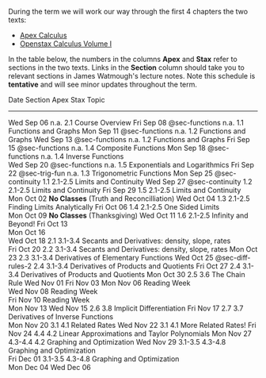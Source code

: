 
During the term we will work our way through the first 4 chapters the two texts:

- [Apex Calculus](https://opentext.uleth.ca/apex-calculus/apex-calculus.html)
- [Openstax Calculus Volume I](https://openstax.org/details/books/calculus-volume-1)

In the table below, 
the numbers in the columns **Apex** and **Stax** refer to sections in the two texts.
Links in the **Section** column should take you to relevant sections in James Watmough's lecture notes.
Note this schedule is **tentative** and will see minor updates throughout the term.


Date       Section               Apex    Stax      Topic
---------- --------              -----   -----     ------------
Wed Sep 06                       n.a.    2.1       Course Overview
Fri Sep 08 @sec-functions        n.a.    1.1       Functions and Graphs
Mon Sep 11 @sec-functions        n.a.    1.2       Functions and Graphs
Wed Sep 13 @sec-functions        n.a.    1.2       Functions and Graphs
Fri Sep 15 @sec-functions        n.a.    1.4       Composite Functions
Mon Sep 18 @sec-functions        n.a.    1.4       Inverse Functions   
Wed Sep 20 @sec-functions        n.a.    1.5       Exponentials and Logarithmics
Fri Sep 22 @sec-trig-fun         n.a.    1.3       Trigonometric Functions
Mon Sep 25 @sec-continuity       1.1     2.1-2.5   Limits and Continuity
Wed Sep 27 @sec-continuity       1.2     2.1-2.5   Limits and Continuity
Fri Sep 29                       1.5     2.1-2.5   Limits and Continuity     
Mon Oct 02                                         **No Classes** (Truth and Reconcilliation)
Wed Oct 04                       1.3     2.1-2.5   Finding Limits Analytically
Fri Oct 06                       1.4     2.1-2.5   One Sided Limits          
Mon Oct 09                                         **No Classes** (Thanksgiving)
Wed Oct 11                       1.6     2.1-2.5   Infinity and Beyond! 
Fri Oct 13                      
Mon Oct 16                      
Wed Oct 18                       2.1     3.1-3.4   Secants and Derivatives: density, slope, rates                  
Fri Oct 20                       2.2     3.1-3.4   Secants and Derivatives: density, slope, rates
Mon Oct 23                       2.3     3.1-3.4   Derivatives of Elementary Functions
Wed Oct 25 @sec-diff-rules-2     2.4     3.1-3.4   Derivatives of Products and Quotients
Fri Oct 27                       2.4     3.1-3.4   Derivatives of Products and Quotients
Mon Oct 30                       2.5     3.6       The Chain Rule 
Wed Nov 01
Fri Nov 03
Mon Nov 06 Reading Week            
Wed Nov 08 Reading Week            
Fri Nov 10 Reading Week            
Mon Nov 13
Wed Nov 15                       2.6     3.8       Implicit Differentiation
Fri Nov 17                       2.7     3.7       Derivatives of Inverse Functions       
Mon Nov 20                       3.1     4.1       Related Rates 
Wed Nov 22                       3.1     4.1       More Related Rates!
Fri Nov 24                       4.4     4.2       Linear Approximations and Taylor Polynomials
Mon Nov 27                       4.3-4.4 4.2       Graphing and Optimization
Wed Nov 29                       3.1-3.5 4.3-4.8   Graphing and Optimization                    
Fri Dec 01                       3.1-3.5 4.3-4.8   Graphing and Optimization                     
Mon Dec 04
Wed Dec 06

